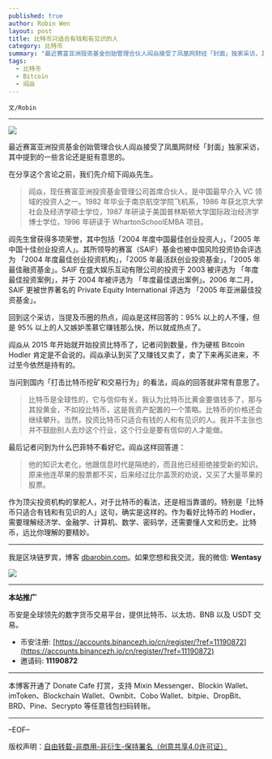 ```yaml
---
published: true
author: Robin Wen
layout: post
title: 比特币只适合有钱和有见识的人
category: 比特币
summary: "最近赛富亚洲投资基金创始管理合伙人阎焱接受了凤凰网财经「封面」独家采访，其中提到的一些言论还是挺有意思的。比特币是全球性的，它与信仰有关。我认为比特币比黄金要值钱多了，那与其投黄金，不如投比特币，这是我资产配置的一个策略。比特币的价格还会继续攀升。当然，投资比特币只适合有钱的人和有见识的人。我并不主张也并不鼓励别人去炒这个行业，这个行业是要有信仰的人才能做。作为顶尖投资机构的掌舵人，对于比特币的看法，还是相当靠谱的。特别是「比特币只适合有钱和有见识的人」这句，确实是这样的。作为看好比特币的 Hodler，需要理解经济学、金融学、计算机、数学、密码学，还需要懂人文和历史。比特币，远比你理解的要精妙。"
tags:
  - 比特币
  - Bitcoin
  - 阎焱
---
```


`文/Robin`

***

![](https://cdn.dbarobin.com/06sd0zt.png)

最近赛富亚洲投资基金创始管理合伙人阎焱接受了凤凰网财经「封面」独家采访，其中提到的一些言论还是挺有意思的。

在分享这个言论之前，我们先介绍下阎焱先生。

> 阎焱，现任赛富亚洲投资基金管理公司首席合伙人，是中国最早介入 VC 领域的投资人之一。1982 年毕业于南京航空学院飞机系，1986 年获北京大学社会及经济学硕士学位，1987 年研读于美国普林斯顿大学国际政治经济学博士学位，1996 年研读于 WhartonSchoolEMBA 项目。

阎先生曾获得多项荣誉，其中包括「2004 年度中国最佳创业投资人」，「2005 年中国十佳创业投资人」。其所领导的赛富（SAIF）基金也被中国风险投资协会评选为 「2004 年度最佳创业投资机构」，「2005 年最活跃创业投资基金」，「2005 年最佳融资基金」。SAIF 在盛大娱乐互动有限公司的投资于 2003 被评选为 「年度最佳投资案例」，并于 2004 年被评选为 「年度最佳退出案例」。2006 年二月，SAIF 更被世界著名的 Private Equity International 评选为 「2005 年亚洲最佳投资基金」。

回到这个采访，当提及币圈的热点，阎焱是这样回答的：95% 以上的人不懂，但是 95% 以上的人又嫉妒羡慕它赚钱那么快，所以就成热点了。

阎焱从 2015 年开始就开始投资比特币了，记者问到数量，作为硬核 Bitcoin Hodler 肯定是不会说的。阎焱承认到买了又赚钱又卖了，卖了下来再买进来，不过至今依然是持有的。

当问到国内「打击比特币挖矿和交易行为」的看法，阎焱的回答就非常有意思了。

> 比特币是全球性的，它与信仰有关。我认为比特币比黄金要值钱多了，那与其投黄金，不如投比特币，这是我资产配置的一个策略。比特币的价格还会继续攀升。当然，投资比特币只适合有钱的人和有见识的人。我并不主张也并不鼓励别人去炒这个行业，这个行业是要有信仰的人才能做。

最后记者问到为什么巴菲特不看好它。阎焱这样回答道：

> 他的知识太老化，他跟信息时代是隔绝的，而且他已经拒绝接受新的知识。原来他连苹果的股票都不买，后来经过比尔盖茨的劝说，又买了大量苹果的股票。

作为顶尖投资机构的掌舵人，对于比特币的看法，还是相当靠谱的。特别是「比特币只适合有钱和有见识的人」这句，确实是这样的。作为看好比特币的 Hodler，需要理解经济学、金融学、计算机、数学、密码学，还需要懂人文和历史。比特币，远比你理解的要精妙。

***

我是区块链罗宾，博客 [dbarobin.com](https://dbarobin.com/)。如果您想和我交流，我的微信: **Wentasy**

![](https://cdn.dbarobin.com/v4yywe2.png)

***

**本站推广**

币安是全球领先的数字货币交易平台，提供比特币、以太坊、BNB 以及 USDT 交易。

* 币安注册: [https://accounts.binancezh.io/cn/register/?ref=11190872](https://accounts.binancezh.io/cn/register/?ref=11190872)
* 邀请码: **11190872**

***

本博客开通了 Donate Cafe 打赏，支持 Mixin Messenger、Blockin Wallet、imToken、Blockchain Wallet、Ownbit、Cobo Wallet、bitpie、DropBit、BRD、Pine、Secrypto 等任意钱包扫码转账。

<center>
    <div class="--donate-button"
         data-button-id="f8b9df0d-af9a-460d-8258-d3f435445075"
    ></div>
</center>

***

–EOF–

版权声明：[自由转载-非商用-非衍生-保持署名（创意共享4.0许可证）](http://creativecommons.org/licenses/by-nc-nd/4.0/deed.zh)